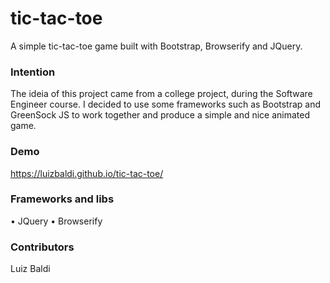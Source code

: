 # tic-tac-toe
A simple tic-tac-toe game built with Bootstrap, Browserify and JQuery.

### Intention
The ideia of this project came from a college project, during the Software Engineer course.
I decided to use some frameworks such as Bootstrap and GreenSock JS to work together and produce a simple and nice animated game.

### Demo
https://luizbaldi.github.io/tic-tac-toe/

### Frameworks and libs
• JQuery
• Browserify

### Contributors
Luiz Baldi